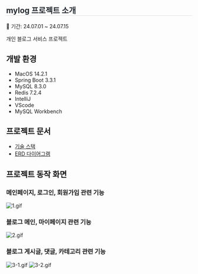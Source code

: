 <div style="text-align: left;">
  <h2 style="border-bottom: 1px solid #d8dee4; color: #282d33;"> mylog 프로젝트 소개 </h2>
  <p>
    📆 기간: 24.07.01 ~ 24.07.15
  </p>
  <p>
    개인 블로그 서비스 프로젝트
  </p>
</div>

## 개발 환경
- MacOS 14.2.1
- Spring Boot 3.3.1
- MySQL 8.3.0
- Redis 7.2.4
- IntelliJ
- VScode
- MySQL Workbench

## 프로젝트 문서
- [기술 스택](https://tender-bunny-45c.notion.site/9b6c8a40da7643f1baf77d17a1697fa8?pvs=4)
- [ERD 다이어그램](https://www.erdcloud.com/d/dcSQZAKCyLwzv4Mih)

## 프로젝트 동작 화면
### 메인페이지, 로그인, 회원가입 관련 기능
![1.gif](gif%2F1.gif)

### 블로그 메인, 마이페이지 관련 기능
![2.gif](gif%2F2.gif)

### 블로그 게시글, 댓글, 카테고리 관련 기능
![3-1.gif](gif%2F3-1.gif)
![3-2.gif](gif%2F3-2.gif)

